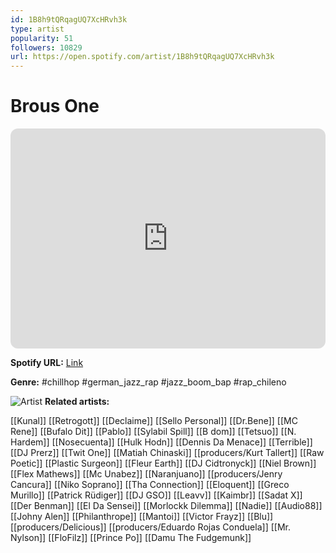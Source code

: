 ```yaml
---
id: 1B8h9tQRqagUQ7XcHRvh3k
type: artist
popularity: 51
followers: 10829
url: https://open.spotify.com/artist/1B8h9tQRqagUQ7XcHRvh3k
---
```

# Brous One

<iframe style="border-radius:12px" src="https://open.spotify.com/embed/artist/1B8h9tQRqagUQ7XcHRvh3k" width="100%" height="352" frameBorder="0" allowfullscreen="" allow="autoplay; clipboard-write; encrypted-media; fullscreen; picture-in-picture" loading="lazy"></iframe>

**Spotify URL:** [Link](https://open.spotify.com/artist/1B8h9tQRqagUQ7XcHRvh3k)

**Genre:**  #chillhop #german_jazz_rap #jazz_boom_bap #rap_chileno

![Artist](https://i.scdn.co/image/ab6761610000e5eb0e6c80d96deb1f962da23d29)
**Related artists:**

[[Kunal]]
[[Retrogott]]
[[Declaime]]
[[Sello Personal]]
[[Dr.Bene]]
[[MC Rene]]
[[Bufalo Dit]]
[[Pablo]]
[[Sylabil Spill]]
[[B dom]]
[[Tetsuo]]
[[N. Hardem]]
[[Nosecuenta]]
[[Hulk Hodn]]
[[Dennis Da Menace]]
[[Terrible]]
[[DJ Prerz]]
[[Twit One]]
[[Matiah Chinaski]]
[[producers/Kurt Tallert]]
[[Raw Poetic]]
[[Plastic Surgeon]]
[[Fleur Earth]]
[[DJ Cidtronyck]]
[[Niel Brown]]
[[Flex Mathews]]
[[Mc Unabez]]
[[Naranjuano]]
[[producers/Jenry Cancura]]
[[Niko Soprano]]
[[Tha Connection]]
[[Eloquent]]
[[Greco Murillo]]
[[Patrick Rüdiger]]
[[DJ GSO]]
[[Leavv]]
[[Kaimbr]]
[[Sadat X]]
[[Der Benman]]
[[El Da Sensei]]
[[Morlockk Dilemma]]
[[Nadie]]
[[Audio88]]
[[Johny Alen]]
[[Philanthrope]]
[[Mantoi]]
[[Victor Frayz]]
[[Blu]]
[[producers/Delicious]]
[[producers/Eduardo Rojas Conduela]]
[[Mr. Nylson]]
[[FloFilz]]
[[Prince Po]]
[[Damu The Fudgemunk]]
